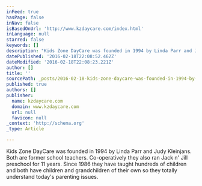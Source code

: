 ```yaml
---
inFeed: true
hasPage: false
inNav: false
isBasedOnUrl: 'http://www.kzdaycare.com/index.html'
inLanguage: null
starred: false
keywords: []
description: "Kids Zone DayCare was founded in 1994 by Linda Parr and Judy Kleinjans.\_ Both are former school teachers.\_ Co-operatively they also ran Jack n' Jill preschool f"
datePublished: '2016-02-18T22:08:52.462Z'
dateModified: '2016-02-18T22:08:23.221Z'
author: []
title: ''
sourcePath: _posts/2016-02-18-kids-zone-daycare-was-founded-in-1994-by-linda-parr-and-judy.md
published: true
authors: []
publisher:
  name: kzdaycare.com
  domain: www.kzdaycare.com
  url: null
  favicon: null
_context: 'http://schema.org'
_type: Article

---
```

Kids Zone DayCare was founded in 1994 by Linda Parr and Judy Kleinjans.  Both are former school teachers.  Co-operatively they also ran Jack n' Jill preschool for 11 years.  Since 1986 they have taught hundreds of children and both have children and grandchildren of their own so they totally understand today's parenting issues.